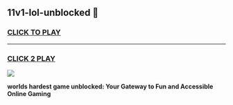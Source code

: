 
## 11v1-lol-unblocked 👋
<h3>
<a href="https://premium.freeplayer.one?title=11v1-lol-unblocked&ref=14F">CLICK TO PLAY</a></h3>
<hr>

<h3>
<a href="https://premium.freeplayer.one?title=11v1-lol-unblocked&ref=14F">CLICK 2 PLAY</a>
  
</h3>

<a href="https://premium.freeplayer.one?title=11v1-lol-unblocked&ref=12F/"><img src="https://clearcache.store/games.png"></a>


**worlds hardest game unblocked: Your Gateway to Fun and Accessible Online Gaming**
